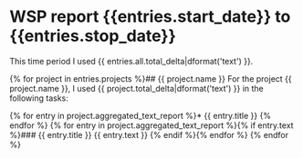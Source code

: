 # WSP report {{entries.start_date}} to {{entries.stop_date}}

This time period I used {{ entries.all.total_delta|dformat('text') }}.

{% for project in entries.projects %}## {{ project.name }}
For the project {{ project.name }}, I used {{ project.total_delta|dformat('text') }} in the following tasks:

{% for entry in project.aggregated_text_report %}* {{ entry.title }}
{% endfor %}
{% for entry in project.aggregated_text_report %}{% if entry.text %}### {{ entry.title }}
{{ entry.text }}
{% endif %}{% endfor %}
{% endfor %}
